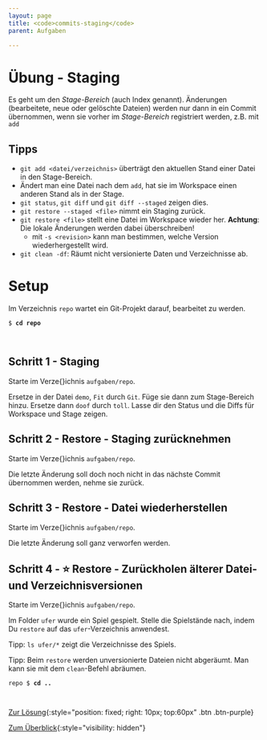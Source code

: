 ```yaml
---
layout: page
title: <code>commits-staging</code>
parent: Aufgaben

---
```

# Übung - Staging

Es geht um den *Stage-Bereich* (auch Index genannt).
Änderungen (bearbeitete, neue oder gelöschte Dateien) werden nur dann
in ein Commit übernommen, wenn sie vorher im *Stage-Bereich*
registriert werden, z.B. mit `add`

## Tipps

* `git add <datei/verzeichnis>` 
   überträgt den aktuellen Stand einer Datei in den Stage-Bereich.
*  Ändert man eine Datei nach dem `add`, hat sie
   im Workspace einen anderen Stand als in der Stage.
* `git status`, `git diff` und `git diff --staged` zeigen dies.
* `git restore --staged <file>` nimmt ein Staging zurück.
* `git restore <file>` stellt eine Datei im Workspace wieder her.
   **Achtung**: Die lokale Änderungen werden dabei überschreiben!
   - mit `-s <revision>` kann man bestimmen, welche Version wiederhergestellt wird.
* `git clean -df`: Räumt nicht versionierte Daten und Verzeichnisse ab.

# Setup

Im Verzeichnis `repo` wartet ein Git-Projekt darauf,
bearbeitet zu werden. 



<pre><code>$ <b>cd repo</b><br><br><br></code></pre>


<!--UEB-Staging--><h2>Schritt 1 - Staging</h2>

Starte im Verze{}ichnis `aufgaben/repo`.

Ersetze in der Datei `demo`,
`Fit` durch `Git`.
Füge sie dann zum Stage-Bereich hinzu.
Ersetze dann `doof` durch `toll`.
Lasse dir den Status und die Diffs
für Workspace und Stage zeigen.

<!--UEB-Staging--><h2>Schritt 2 - Restore - Staging zurücknehmen</h2>

Starte im Verze{}ichnis `aufgaben/repo`.

Die letzte Änderung soll doch noch nicht in das nächste Commit übernommen werden,
nehme sie zurück. 

<!--UEB-Staging--><h2>Schritt 3 - Restore - Datei wiederherstellen</h2>

Starte im Verze{}ichnis `aufgaben/repo`.

Die letzte Änderung soll ganz verworfen werden. 

<!--UEB-Staging--><h2>Schritt 4 - ⭐ Restore - Zurückholen älterer Datei- und Verzeichnisversionen</h2>

Starte im Verze{}ichnis `aufgaben/repo`.

Im Folder `ufer` wurde ein Spiel gespielt.
Stelle die Spielstände nach, 
indem Du `restore` auf das `ufer`-Verzeichnis anwendest.

Tipp: `ls ufer/*` zeigt die Verzeichnisse des Spiels.

Tipp: Beim `restore` werden unversionierte Dateien nicht abgeräumt.
Man kann sie mit dem `clean`-Befehl abräumen.


<pre><code>repo $ <b>cd ..</b><br><br><br></code></pre>


[Zur Lösung](loesung-commits-staging.html){:style="position: fixed; right: 10px; top:60px" .btn .btn-purple}

[Zum Überblick](../../ueberblick.html){:style="visibility: hidden"}

